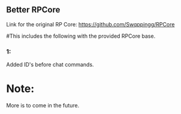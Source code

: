 ## Better RPCore

Link for the original RP Core: https://github.com/Swqppingg/RPCore

#This includes the following with the provided RPCore base.

### 1:
Added ID's before chat commands.

# Note:
More is to come in the future.
